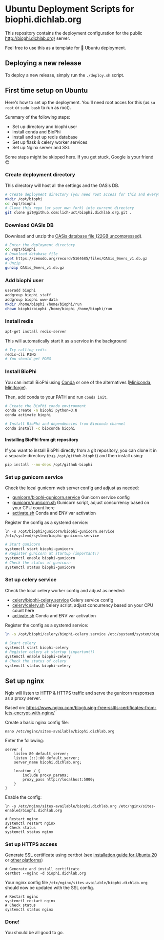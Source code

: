 # Ubuntu Deployment Scripts for biophi.dichlab.org

This repository contains the deployment configuration for the public http://biophi.dichlab.org/ server.

Feel free to use this as a template for 🐧 Ubuntu deployment.

## Deploying a new release

To deploy a new release, simply run the `./deploy.sh` script. 

## First time setup on Ubuntu

Here's how to set up the deployment. You'll need root acces for this (us `su root` or `sudo bash` to run as root).

Summary of the following steps:
- Set up directory and biophi user
- Install conda and BioPhi
- Install and set up redis database
- Set up flask & celery worker services
- Set up Nginx server and SSL

Some steps might be skipped here. If you get stuck, Google is your friend 😊

### Create deployment directory

This directory will host all the settings and the OASis DB.

```bash
# Create deployment directory (you need root access for this and everything that follows)
mkdir /opt/biophi
cd /opt/biophi
# Clone this repo (or your own fork) into current directory
git clone git@github.com:lich-uct/biophi.dichlab.org.git .
```

### Download OASis DB

Download and unzip the [OASis database file (22GB uncompressed)](https://zenodo.org/record/5164685).

```bash
# Enter the deployment directory
cd /opt/biophi
# Download database file
wget https://zenodo.org/record/5164685/files/OASis_9mers_v1.db.gz
# Unzip
gunzip OASis_9mers_v1.db.gz
```

### Add biophi user

```bash
useradd biophi
addgroup biophi staff
addgroup biophi www-data
mkdir /home/biophi /home/biophi/run
chown biophi:biophi /home/biophi /home/biophi/run
```

### Install redis

```bash
apt-get install redis-server
```

This will automatically start it as a service in the background

```bash
# Try calling redis
redis-cli PING
# You should get PONG
```

### Install BioPhi

You can install BioPhi using [Conda](https://docs.conda.io/projects/conda/en/latest/user-guide/install/download.html) 
or one of the alternatives ([Miniconda](https://docs.conda.io/en/latest/miniconda.html), 
[Miniforge](https://github.com/conda-forge/miniforge)).

Then, add conda to your PATH and run `conda init`.

```bash
# Create the BioPhi conda environment
conda create -n biophi python=3.8
conda activate biophi

# Install BioPhi and dependencies from Bioconda channel
conda install -c bioconda biophi
```

#### Installing BioPhi from git repository

If you want to install BioPhi directly from a git repository, you can clone it in a separate directory (e.g. `/opt/github-biophi`)
and then install using:

```bash
pip install --no-deps /opt/github-biophi
```

### Set up gunicorn service

Check the local gunicorn web server config and adjust as needed: 

- [gunicorn/biophi-gunicorn.service](gunicorn/biophi-gunicorn.service) Gunicorn service config
- [gunicorn/gunicorn.sh](gunicorn/gunicorn.sh) Gunicorn script, adjust concurrency based on your CPU count here
- [activate.sh](activate.sh) Conda and ENV var activation

Register the config as a systemd service:

```
ln -s /opt/biophi/gunicorn/biophi-gunicorn.service /etc/systemd/system/biophi-gunicorn.service
```

```bash
# Start gunicorn
systemctl start biophi-gunicorn
# Register gunicorn at startup (important!)
systemctl enable biophi-gunicorn
# Check the status of gunicorn
systemctl status biophi-gunicorn
```

### Set up celery service

Check the local celery worker config and adjust as needed: 

- [celery/biophi-celery.service](celery/biophi-celery.service) Celery service config
- [celery/celery.sh](celery/celery.sh) Celery script, adjust concurrency based on your CPU count here
- [activate.sh](activate.sh) Conda and ENV var activation

Register the config as a systemd service:

```bash
ln -s /opt/biophi/celery/biophi-celery.service /etc/systemd/system/biophi-celery.service
```

```bash
# Start celery
systemctl start biophi-celery
# Register celery at startup (important!)
systemctl enable biophi-celery
# Check the status of celery
systemctl status biophi-celery
```

## Set up nginx

Ngix will listen to HTTP & HTTPS traffic and serve the gunicorn responses as a proxy server.

Based on: https://www.nginx.com/blog/using-free-ssltls-certificates-from-lets-encrypt-with-nginx/

Create a basic nginx config file:

```
nano /etc/nginx/sites-available/biophi.dichlab.org
```

Enter the following:

```
server {
    listen 80 default_server;
    listen [::]:80 default_server;
    server_name biophi.dichlab.org;

    location / {
        include proxy_params;
        proxy_pass http://localhost:5000;
    }
}
```

Enable the config:

```
ln -s /etc/nginx/sites-available/biophi.dichlab.org /etc/nginx/sites-enabled/biophi.dichlab.org
```

```
# Restart nginx
systemctl restart nginx
# Check status
systemctl status nginx
```

### Set up HTTPS access

Generate SSL certificate using certbot 
(see [installation guide for Ubuntu 20](https://certbot.eff.org/lets-encrypt/ubuntufocal-nginx) 
or [other platforms](https://certbot.eff.org/instructions))

```
# Generate and install certificate
certbot --nginx -d biophi.dichlab.org
```

Your nginx config file `/etc/nginx/sites-available/biophi.dichlab.org` should now be updated with the SSL config.

```
# Restart nginx
systemctl restart nginx
# Check status
systemctl status nginx
```

### Done!

You should be all good to go. 